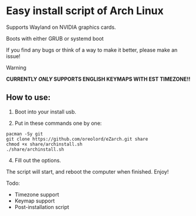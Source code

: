 
# Easy install script of Arch Linux 
Supports Wayland on NVIDIA graphics cards. 

Boots with either GRUB or systemd boot

If you find any bugs or think of a way to make it better, please make an issue!
> [!WARNING]
> **CURRENTLY _ONLY_ SUPPORTS ENGLISH KEYMAPS WITH EST TIMEZONE!!**


## How to use:
1. Boot into your install usb.

2. Put in these commands one by one:
```
pacman -Sy git
git clone https://github.com/oreolord/eZarch.git share
chmod +x share/archinstall.sh
./share/archinstall.sh
```
4. Fill out the options.

The script will start, and reboot the computer when finished.
Enjoy!

Todo:
- Timezone support
- Keymap support
- Post-installation script
